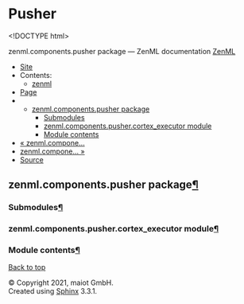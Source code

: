 # Pusher

&lt;!DOCTYPE html&gt;

zenml.components.pusher package — ZenML documentation  [ZenML](https://github.com/maiot-io/zenml/tree/0a1978e479aead878d2bc01aeba00118c228e379/docs/sphinx_docs/_build/html/index.html)

*  [Site](https://github.com/maiot-io/zenml/tree/0a1978e479aead878d2bc01aeba00118c228e379/docs/sphinx_docs/_build/html/index.html)
  * Contents:
    * [zenml](https://github.com/maiot-io/zenml/tree/0a1978e479aead878d2bc01aeba00118c228e379/docs/sphinx_docs/_build/html/modules.html)
*  [Page](zenml.components.pusher.md)
  * * [zenml.components.pusher package](zenml.components.pusher.md)
      * [Submodules](zenml.components.pusher.md#submodules)
      * [zenml.components.pusher.cortex\_executor module](zenml.components.pusher.md#zenml-components-pusher-cortex-executor-module)
      * [Module contents](zenml.components.pusher.md#module-contents)
* [ « zenml.compone...](https://github.com/maiot-io/zenml/tree/0a1978e479aead878d2bc01aeba00118c228e379/docs/sphinx_docs/_build/html/zenml.components.evaluator.html)
* [ zenml.compone... »](zenml.components.sequencer.md)
*  [Source](https://github.com/maiot-io/zenml/tree/0a1978e479aead878d2bc01aeba00118c228e379/docs/sphinx_docs/_build/html/_sources/zenml.components.pusher.rst.txt)

## zenml.components.pusher package[¶](zenml.components.pusher.md#zenml-components-pusher-package)

### Submodules[¶](zenml.components.pusher.md#submodules)

### zenml.components.pusher.cortex\_executor module[¶](zenml.components.pusher.md#zenml-components-pusher-cortex-executor-module)

### Module contents[¶](zenml.components.pusher.md#module-contents)

 [Back to top](zenml.components.pusher.md)

 © Copyright 2021, maiot GmbH.  
 Created using [Sphinx](http://sphinx-doc.org/) 3.3.1.  


